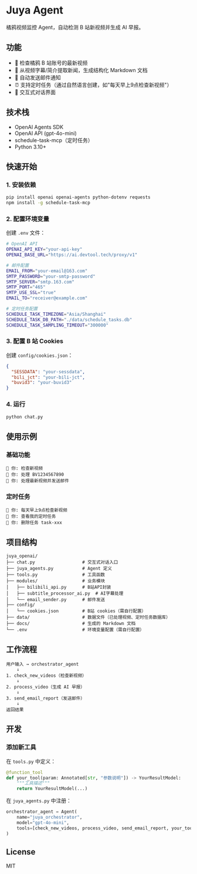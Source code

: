 # Juya Agent

橘鸦视频监控 Agent，自动检测 B 站新视频并生成 AI 早报。

## 功能

- 🎥 检查橘鸦 B 站账号的最新视频
- 📝 从视频字幕/简介提取新闻，生成结构化 Markdown 文档
- 📧 自动发送邮件通知
- ⏰ 支持定时任务（通过自然语言创建，如"每天早上9点检查新视频"）
- 💬 交互式对话界面

## 技术栈

- OpenAI Agents SDK
- OpenAI API (gpt-4o-mini)
- schedule-task-mcp（定时任务）
- Python 3.10+

## 快速开始

### 1. 安装依赖

```bash
pip install openai openai-agents python-dotenv requests
npm install -g schedule-task-mcp
```

### 2. 配置环境变量

创建 `.env` 文件：

```bash
# OpenAI API
OPENAI_API_KEY="your-api-key"
OPENAI_BASE_URL="https://ai.devtool.tech/proxy/v1"

# 邮件配置
EMAIL_FROM="your-email@163.com"
SMTP_PASSWORD="your-smtp-password"
SMTP_SERVER="smtp.163.com"
SMTP_PORT="465"
SMTP_USE_SSL="true"
EMAIL_TO="receiver@example.com"

# 定时任务配置
SCHEDULE_TASK_TIMEZONE="Asia/Shanghai"
SCHEDULE_TASK_DB_PATH="./data/schedule_tasks.db"
SCHEDULE_TASK_SAMPLING_TIMEOUT="300000"
```

### 3. 配置 B 站 Cookies

创建 `config/cookies.json`：

```json
{
  "SESSDATA": "your-sessdata",
  "bili_jct": "your-bili-jct",
  "buvid3": "your-buvid3"
}
```

### 4. 运行

```bash
python chat.py
```

## 使用示例

### 基础功能
```
💬 你: 检查新视频
💬 你: 处理 BV1234567890
💬 你: 处理最新视频并发送邮件
```

### 定时任务
```
💬 你: 每天早上9点检查新视频
💬 你: 查看我的定时任务
💬 你: 删除任务 task-xxx
```

## 项目结构

```
juya_openai/
├── chat.py                  # 交互式对话入口
├── juya_agents.py           # Agent 定义
├── tools.py                 # 工具函数
├── modules/                 # 业务模块
│   ├── bilibili_api.py      # B站API封装
│   ├── subtitle_processor_ai.py  # AI字幕处理
│   └── email_sender.py      # 邮件发送
├── config/
│   └── cookies.json         # B站 cookies（需自行配置）
├── data/                    # 数据文件（已处理视频、定时任务数据库）
├── docs/                    # 生成的 Markdown 文档
└── .env                     # 环境变量配置（需自行配置）
```

## 工作流程

```
用户输入 → orchestrator_agent
    ↓
1. check_new_videos（检查新视频）
    ↓
2. process_video（生成 AI 早报）
    ↓
3. send_email_report（发送邮件）
    ↓
返回结果
```

## 开发

### 添加新工具

在 `tools.py` 中定义：

```python
@function_tool
def your_tool(param: Annotated[str, "参数说明"]) -> YourResultModel:
    """工具描述"""
    return YourResultModel(...)
```

在 `juya_agents.py` 中注册：

```python
orchestrator_agent = Agent(
    name="juya_orchestrator",
    model="gpt-4o-mini",
    tools=[check_new_videos, process_video, send_email_report, your_tool]
)
```

## License

MIT
